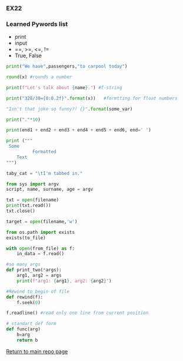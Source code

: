 ### EX22
### Learned Pywords list

 * print
 * input
 * ==, >=, <=, !=
 * True, False
```python
print("We have",passengers,"to carpool today")
```
```python
round(x) #rounds a number
```
```python
print(f"Let's talk about {name}.") #f-string
```
```python
print("328/30={0:0.2f}".format(x))   #formtting for float numbers
```
 ```python
"Isn't that joke so funny?! {}".format(some_var)
```
```python
print("."*10) 
```
```python 
print(end1 + end2 + end3 + end4 + end5 + end6, end=' ') 
```
```python
print ("""
 Some
          Formatted
    Text
""")
```
```python
taby_cat = "\tI'm tabbed in."
```
```python
from sys import argv
script, name, surname, age = argv
```
```python
txt = open(filename)
print(txt.read())
txt.close()
```
```python
target = open(filename,'w')
```
```python
from os.path import exists
exists(to_file)
```
```python
with open(from_file) as f:
	in_data = f.read()
```
```python
#so many args
def print_two(*args):
	arg1, arg2 = args
	print(f"arg1: {arg1}, arg2: {arg2}")
```
```python
#Rewind to begin of file
def rewind(f):
	f.seek(0)
```
```python
f.readline() #read only one line from current position
```
```python
# standart def form
def func(arg)
    b=arg
    return b
```

[Return to main repo page](https://github.com/Aersum/py-learning)
